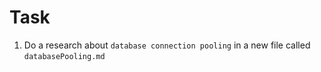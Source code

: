 # Task

1. Do a research about `database connection pooling` in a new file called `databasePooling.md`